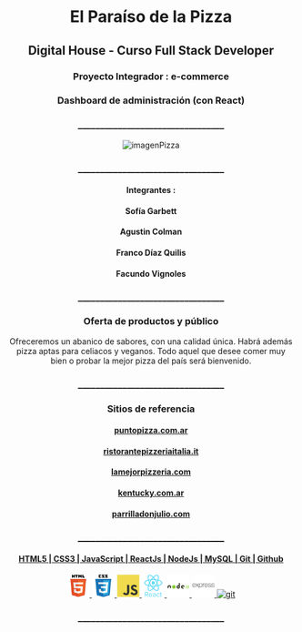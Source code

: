 <h1 align="center">El Paraíso de la Pizza</h1>

<h2 align="center">Digital House - Curso Full Stack Developer </h2>
<h3 align="center">Proyecto Integrador : e-commerce</h3>
<h3 align="center">Dashboard de administración (con React)</h3>

<h3 align="center">_________________________________</h3>

<p align="center"><img src="./pizza01.jpg" alt="imagenPizza" width="250" height="auto"/></p>

<h3 align="center">_________________________________</h3>
<h4 align="center"> Integrantes :</h4>
<h4 align="center">Sofía Garbett</h4>
<h4 align="center">Agustin Colman</h4>
<h4 align="center">Franco Díaz Quilis</h4>
<h4 align="center">Facundo Vignoles</h4>
<h3 align="center">_________________________________</h3>

<h3 align="center">Oferta de productos y público</h3>
<p align=center>Ofreceremos un abanico de sabores, con una calidad única. Habrá además pizza aptas para celiacos y veganos. Todo aquel que desee comer muy bien o probar la mejor pizza del país será bienvenido. </p>
<h3 align="center">_________________________________</h3>


<h3 align="center"> Sitios de referencia</h3>

<h4 align="center"><a href="http://www.puntopizza.com.ar/" target="_blank">puntopizza.com.ar</a></h4>
<h4 align="center"><a href="http://www.ristorantepizzeriaitalia.it/" target="_blank">ristorantepizzeriaitalia.it</h4>
<h4 align="center"><a href="https://lamejorpizzeria.com/" target="_blank">lamejorpizzeria.com</h4>
<h4 align="center"><a href="https://www.kentucky.com.ar/" target="_blank">kentucky.com.ar</h4>
<h4 align="center"><a href="https://www.parrilladonjulio.com/" target="_blank">parrilladonjulio.com</h4>

<h3 align="center">_________________________________</h3>


<h4 align="center">HTML5 | CSS3 | JavaScript | ReactJs | NodeJs | MySQL | Git | Github</h4>

<p align="center"><a href="https://www.w3.org/html/" target="_blank"> <img src="https://raw.githubusercontent.com/devicons/devicon/master/icons/html5/html5-original-wordmark.svg" alt="html5" width="40" height="40"/> </a><a href="https://www.w3schools.com/css/" target="_blank"> <img src="https://raw.githubusercontent.com/devicons/devicon/master/icons/css3/css3-original-wordmark.svg" alt="css3" width="40" height="40"/> </a></a><a href="https://developer.mozilla.org/en-US/docs/Web/JavaScript" target="_blank"> <img src="https://raw.githubusercontent.com/devicons/devicon/master/icons/javascript/javascript-original.svg" alt="javascript" width="40" height="40"/> </a> <a href="https://reactjs.org/" target="_blank"> <img src="https://raw.githubusercontent.com/devicons/devicon/master/icons/react/react-original-wordmark.svg" alt="react" width="40" height="40"/> </a><a href="https://nodejs.org" target="_blank"> <img src="https://raw.githubusercontent.com/devicons/devicon/master/icons/nodejs/nodejs-original-wordmark.svg" alt="nodejs" width="40" height="40"/> </a><a href="https://expressjs.com" target="_blank"> <img src="https://raw.githubusercontent.com/devicons/devicon/master/icons/express/express-original-wordmark.svg" alt="express" width="40" height="40"/> </a><a href="https://git-scm.com/" target="_blank"> <img src="https://www.vectorlogo.zone/logos/git-scm/git-scm-icon.svg" alt="git" width="40" height="40"/> </a></p> 
<h3 align="center">_________________________________</h3>
